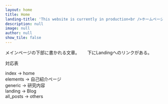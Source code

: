 ```yaml
---
layout: home
title: Home
landing-title: 'This website is currently in production<br />ホームページ作成中'
description: null
image: null
author: null
show_tile: false
---
```


メインページの下部に書かれる文章。　　
下にLandingへのリンクがある。

対応表

index -> home  
elements -> 自己紹介ページ  
generic -> 研究内容  
landing -> Blog  
all_posts -> others  